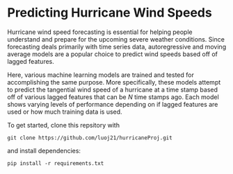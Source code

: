 # Predicting Hurricane Wind Speeds

Hurricane wind speed forecasting is essential for helping people understand and prepare for the upcoming severe weather conditions. Since forecasting deals primarily with time series data, autoregressive and moving average models are a popular choice to predict wind speeds based off of lagged features. 

Here, various machine learning models are trained and tested for accomplishing the same purpose. More specifically, these models attempt to predict the tangential wind speed of a hurricane at a time stamp based off of various lagged features that can be *N* time stamps ago. Each model shows varying levels of performance depending on if lagged features are used or how much training data is used.

To get started, clone this repsitory with

```
git clone https://github.com/luoj21/hurricaneProj.git

```

and install dependencies:

```
pip install -r requirements.txt

```


